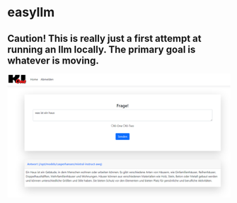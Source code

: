 # easyllm

## Caution! This is really just a first attempt at running an llm locally. The primary goal is whatever is moving.

![It should look like that](frontend/wwwroot/img/sample1.png)

